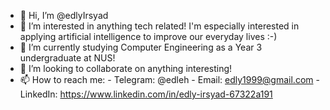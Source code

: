 - 👋 Hi, I’m @edlyIrsyad
- 👀 I’m interested in anything tech related! I'm especially interested in applying artificial intelligence to improve our everyday lives :-)
- 🌱 I’m currently studying Computer Engineering as a Year 3 undergraduate at NUS!
- 💞️ I’m looking to collaborate on anything interesting!
- 📫 How to reach me:
      - Telegram: @edleh
      - Email: edly1999@gmail.com
      - LinkedIn: https://www.linkedin.com/in/edly-irsyad-67322a191
